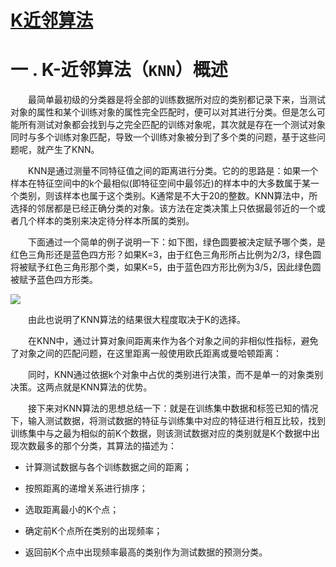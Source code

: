 [K近邻算法](http://www.cnblogs.com/ybjourney/p/4702562.html)
====
# 一 . K-近邻算法（`KNN`）概述<br>
&emsp;&emsp;最简单最初级的分类器是将全部的训练数据所对应的类别都记录下来，当测试对象的属性和某个训练对象的属性完全匹配时，便可以对其进行分类。但是怎么可能所有测试对象都会找到与之完全匹配的训练对象呢，其次就是存在一个测试对象同时与多个训练对象匹配，导致一个训练对象被分到了多个类的问题，基于这些问题呢，就产生了KNN。<br>

&emsp;&emsp;KNN是通过测量不同特征值之间的距离进行分类。它的的思路是：如果一个样本在特征空间中的k个最相似(即特征空间中最邻近)的样本中的大多数属于某一个类别，则该样本也属于这个类别。K通常是不大于20的整数。KNN算法中，所选择的邻居都是已经正确分类的对象。该方法在定类决策上只依据最邻近的一个或者几个样本的类别来决定待分样本所属的类别。<br>

&emsp;&emsp;下面通过一个简单的例子说明一下：如下图，绿色圆要被决定赋予哪个类，是红色三角形还是蓝色四方形？如果K=3，由于红色三角形所占比例为2/3，绿色圆将被赋予红色三角形那个类，如果K=5，由于蓝色四方形比例为3/5，因此绿色圆被赋予蓝色四方形类。<br>

![](http://images0.cnblogs.com/blog2015/771535/201508/041623504236939.jpg)<br>

&emsp;&emsp;由此也说明了KNN算法的结果很大程度取决于K的选择。<br>

&emsp;&emsp;在KNN中，通过计算对象间距离来作为各个对象之间的非相似性指标，避免了对象之间的匹配问题，在这里距离一般使用欧氏距离或曼哈顿距离：<br>

&emsp;&emsp;同时，KNN通过依据k个对象中占优的类别进行决策，而不是单一的对象类别决策。这两点就是KNN算法的优势。<br>

&emsp;&emsp;接下来对KNN算法的思想总结一下：就是在训练集中数据和标签已知的情况下，输入测试数据，将测试数据的特征与训练集中对应的特征进行相互比较，找到训练集中与之最为相似的前K个数据，则该测试数据对应的类别就是K个数据中出现次数最多的那个分类，其算法的描述为：<br>

+	计算测试数据与各个训练数据之间的距离；<br>

+	按照距离的递增关系进行排序；<br>

+	选取距离最小的K个点；<br>

+	确定前K个点所在类别的出现频率；<br>

+	返回前K个点中出现频率最高的类别作为测试数据的预测分类。<br>
